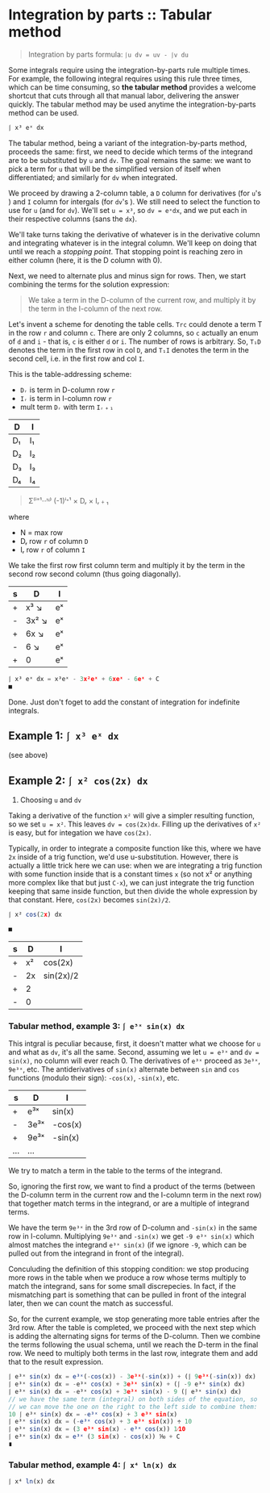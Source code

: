 # Integration by parts :: Tabular method

>Integration by parts formula: `⎰u dv = uv - ⎰v du`

Some integrals require using the integration-by-parts rule multiple times. For example, the following integral requires using this rule three times, which can be time consuming, so **the tabular method** provides a welcome shortcut that cuts through all that manual labor, delivering the answer quickly. The tabular method may be used anytime the integration-by-parts method can be used.

```js
⎰ x³ eˣ dx
```

The tabular method, being a variant of the integration-by-parts method, proceeds the same: first, we need to decide which terms of the integrand are to be substituted by `u` and `dv`. The goal remains the same: we want to pick a term for `u` that will be the simplified version of itself when differentiated; and similarly for `dv` when integrated.


We proceed by drawing a 2-column table, a `D` column for derivatives (for `u`'s ) and `I` column for intergals (for `dv`'s ). We still need to select the function to use for `u` (and for `dv`). We'll set `u = x³`, so `dv = eˣdx`, and we put each in their respective columns (sans the `dx`).

We'll take turns taking the derivative of whatever is in the derivative column and integrating whatever is in the integral column. We'll keep on doing that until we reach a *stopping point*. That stopping point is reaching zero in either column (here, it is the D column with 0).

Next, we need to alternate plus and minus sign for rows. Then, we start combining the terms for the solution expression: 

>We take a term in the D-column of the current row, and multiply it by the term in the I-column of the next row.

Let's invent a scheme for denoting the table cells. `Trc` could denote a term T in the row `r` and column `c`. There are only 2 columns, so `c` actually an enum of `d` and `i` - that is, `c` is either `d` or `i`. The number of rows is arbitrary. So, `T₁D` denotes the term in the first row in col `D`, and `T₁I` denotes the term in the second cell, i.e. in the first row and col `I`.

This is the table-addressing scheme:
- `Dᵣ` is term in D-column row `r`
- `Iᵣ` is term in I-column row `r`
- mult term `Dᵣ` with term `Iᵣ﹢₁`


D  | I
---|----
D₁ | I₁
D₂ | I₂
D₃ | I₃
D₄ | I₄


>Σ⁽ⁱ⁼¹⋅⋅ᴺ⁾ (-1)ⁱᐩ¹ × Dᵣ × Iᵣ﹢₁

where
- N = max row
- Dᵣ row `r` of column `D`
- Iᵣ row `r` of column `I`


We take the first row first column term and multiply it by the term in the second row second column (thus going diagonally).

s | D     | I
--|-------|--------
+ | x³  ↘ | eˣ
- | 3x² ↘ | eˣ
+ | 6x  ↘ | eˣ
- | 6   ↘ | eˣ
+ | 0     | eˣ

```js
⎰ x³ eˣ dx = x³eˣ - 3x²eˣ + 6xeˣ - 6eˣ + C
■
```

Done. Just don't foget to add the constant of integration for indefinite integrals.

## Example 1: `⎰ x³ eˣ dx`

(see above)

## Example 2: `⎰ x² cos(2x) dx`

1. Choosing `u` and `dv`

Taking a derivative of the function `x²` will give a simpler resulting function, so we set `u = x²`. This leaves `dv = cos(2x)dx`. Filling up the derivatives of `x²` is easy, but for integation we have `cos(2x)`. 

Typically, in order to integrate a composite function like this, where we have `2x` inside of a trig function, we'd use u-substitution. However, there is actually a little trick here we can use: when we are integrating a trig function with some function inside that is a constant times `x` (so not x² or
anything more complex like that but just `C⋅x`), we can just integrate the trig function keeping that same inside function, but then divide the whole expression by that constant. Here, `cos(2x)` becomes `sin(2x)/2`.



```js
⎰ x² cos(2x) dx

■
```


s | D   | I
--|-----|-----------
+ | x²  | cos(2x)
- | 2x  | sin(2x)/2
+ | 2   | 
- | 0   | 


### Tabular method, example 3: `⎰ e³ˣ sin(x) dx`

This intgral is peculiar because, first, it doesn't matter what we choose for `u` and what as `dv`, it's all the same. Second, assuming we let `u = e³ˣ` and `dv = sin(x)`, no column will ever reach 0. The derivatives of `e³ˣ` proceed as `3e³ˣ`, `9e³ˣ`, etc. The antiderivatives of `sin(x)` alternate between `sin` and `cos` functions (modulo their sign): `-cos(x)`, `-sin(x)`, etc.

s | D    | I
--|------|-----------
+ | e³ˣ  |  sin(x)
- | 3e³ˣ | -cos(x)
+ | 9e³ˣ | -sin(x)
  | …    | …

We try to match a term in the table to the terms of the integrand.

So, ignoring the first row, we want to find a product of the terms (between the D-column term in the current row and the I-column term in the next row) that together match terms in the integrand, or are a multiple of integrand terms.

We have the term `9e³ˣ` in the 3rd row of D-column and `-sin(x)` in the same row in I-column. Multiplying `9e³ˣ` and `-sin(x)` we get `-9 e³ˣ sin(x)` which almost matches the integrand `e³ˣ sin(x)` (if we ignore `-9`, which can be pulled out from the integrand in front of the integral).

Conculuding the definition of this stopping condition: we stop producing more rows in the table when we produce a row whose terms multiply to match the integrand, sans for some small discrepecies. In fact, if the mismatching part is something that can be pulled in front of the integral later, then we can count the match as successful.

So, for the current example, we stop generating more table entries after the 3rd row. After the table is completed, we proceed with the next step which is adding the alternating signs for terms of the D-column. Then we combine the terms following the usual schema, until we reach the D-term in the final row. We need to multiply both terms in the last row, integrate them and add that to the result expression.


```js
⎰ e³ˣ sin(x) dx = e³ˣ(-cos(x)) - 3e³ˣ(-sin(x)) + (⎰ 9e³ˣ(-sin(x)) dx)
⎰ e³ˣ sin(x) dx = -e³ˣ cos(x) + 3e³ˣ sin(x) + (⎰ -9 e³ˣ sin(x) dx)
⎰ e³ˣ sin(x) dx = -e³ˣ cos(x) + 3e³ˣ sin(x) - 9 (⎰ e³ˣ sin(x) dx)
// we have the same term (integral) on both sides of the equation, so
// we can move the one on the right to the left side to combine them:
10 ⎰ e³ˣ sin(x) dx = -e³ˣ cos(x) + 3 e³ˣ sin(x)
⎰ e³ˣ sin(x) dx = (-e³ˣ cos(x) + 3 e³ˣ sin(x)) ÷ 10
⎰ e³ˣ sin(x) dx = (3 e³ˣ sin(x) - e³ˣ cos(x)) 1⁄10
⎰ e³ˣ sin(x) dx = e³ˣ (3 sin(x) - cos(x)) ⅒ + C
∎
```

### Tabular method, example 4: `⎰ x⁴ ln(x) dx`

```js
⎰ x⁴ ln(x) dx
```
